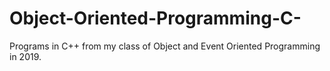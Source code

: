 # Object-Oriented-Programming-C-
Programs in C++ from my class of Object and Event Oriented Programming in 2019.
